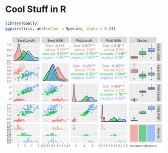 Cool Stuff in R
================

``` r
library(GGally)
ggpairs(iris, aes(colour = Species, alpha = 0.4))
```

![](../images/example-1.png)<!-- -->
